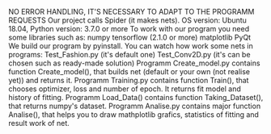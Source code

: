 NO ERROR HANDLING, IT'S NECESSARY TO ADAPT TO THE PROGRAMM REQUESTS
Our project calls Spider (it makes nets).
OS version: Ubuntu 18.04, Python version: 3.7.0 or more
To work with our program you need some libraries such as: numpy tensorflow (2.1.0 or more) matplotlib PyQt
We build our program by pyinstall.
You can watch how work some nets in programs: Test_Fashion.py (it's default one) Test_Conv2D.py (it's can be chosen such as ready-made solution)
Programm Create_model.py contains function Create_model(), that builds net (default or your own (not realise yet)) and returns it.
Programm Training.py contains function Train(), that chooses optimizer, loss and number of epoch. It returns fit model and history of fitting.
Programm Load_Data() contains function Taking_Dataset(), that returns numpy's dataset.
Programm Analise.py contains major function Analise(), that helps you to draw mathplotlib grafics, statistics of fitting and result work of net.

